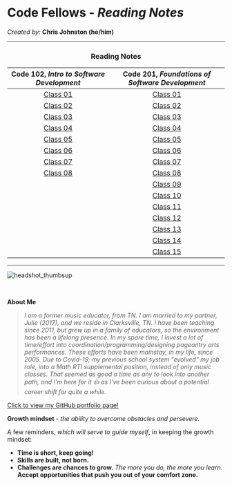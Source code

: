 # **Code Fellows - _Reading Notes_**
_Created by:_ **Chris Johnston (he/him)**

<hr>

<h3 style="display:block;
           margin-left: auto;
           margin-right:auto;
           text-align: center;">
  Reading Notes</h3>
  
  **Code 102**, _Intro to Software Development_ | **Code 201**, _Foundations of Software Development_ 
| :--------------------------------: | :--------------------------------: |
[Class 01](102/102class01reading.md)|[Class 01](201/201class01reading.md)|
[Class 02](102/102class02reading.md)|[Class 02](201/201class02reading.md)|
[Class 03](102/102class03reading.md)|[Class 03](201/201class03reading.md)|
[Class 04](102/102class04reading.md)|[Class 04](201/201class04reading.md)|
[Class 05](102/102class05reading.md)|[Class 05](201/201class05reading.md)|
[Class 06](102/102class06reading.md)|[Class 06](201/201class06reading.md)|
[Class 07](102/102class07reading.md)|[Class 07](201/201class07reading.md)|
[Class 08](102/102class08reading.md)|[Class 08](201/201class08reading.md)|
|                                   |[Class 09](201/201class09reading.md)|
|                                   |[Class 10](201/201class10reading.md)|
|                                   |[Class 11](201/201class11reading.md)|
|                                   |[Class 12](201/201class12reading.md)|
|                                   |[Class 13](201/201class13reading.md)|
|                                   |[Class 14](201/201class14reading.md)|
|                                   |[Class 15](201/201class15reading.md)|

<hr>

![headshot_thumbsup](https://user-images.githubusercontent.com/112371867/187345671-3fbaacb0-1c28-45b6-b045-989c0df38a65.JPG)

<br>

**About Me**

> _I am a former music educator, from TN. I am married to my partner, Julie (2017), and we reside in Clarksville, TN. I have been teaching since 2011, but grew up in a family of educators, so the environment has been a lifelong presence. In my spare time, I invest a lot of time/effort into coordination/programming/designing pageantry arts performances. These efforts have been mainstay, in my life, since 2005. Due to Covid-19, my previous school system "evolved" my job role, into a Math RTI supplemental position, instead of only music classes. That seemed as good a time as any to look into another path, and I'm here for it :+1: as I've been curious about a potential career shift for quite a while._

[Click to view my GitHub portfolio page!](https://github.com/chrisjohnston1986)


**Growth mindset** - _the ability to overcome obstacles and persevere._

A few reminders, *which will serve to guide myself*, in keeping the growth mindset:

- **Time is short, keep going!**
- **Skills are built, not born.**
- **Challenges are chances to grow.** _The more you do, the more you learn._ **Accept opportunities that push you out of your comfort zone.**

